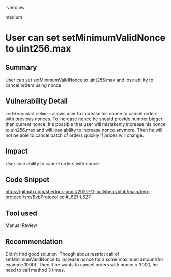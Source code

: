 rvierdiiev

medium

# User can set setMinimumValidNonce to uint256.max

## Summary
User can set setMinimumValidNonce to uint256.max and lose ability to cancel orders using nonce.
## Vulnerability Detail
`setMinimumValidNonce` allows user to increase his nonce to cancel orders with previous nonces.
To increase nonce he should provide number bigger than current nonce. 
It's possible that user will mistakenly increase his nonce to uin256.max and will lose ability to increase nonce anymore.
Then he will not be able to cancel batch of orders quickly if prices will change.
## Impact
User lose ability to cancel orders with nonce.
## Code Snippet
https://github.com/sherlock-audit/2022-11-bullvbear/blob/main/bvb-protocol/src/BvbProtocol.sol#L621-L627
## Tool used

Manual Review

## Recommendation
Didn't find good solution. Though about restrict call of setMinimumValidNonce to increase nonce for a some maximum amount(for example 1000). Then if he wants to cancel orders with nonce < 3000, he need to call method 3 times.
